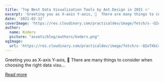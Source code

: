 ```yaml
---
title: 'Top Best Data Visualization Tools by Ant.Design in 2021 🔥'
excerpt: 'Greeting you as X-axis Y-axis, 👋  There are many things to consider when choosing the right data visu...'
date: '2021-02-12'
coverImage: 'https://res.cloudinary.com/practicaldev/image/fetch/s--QIoTXbC4--/c_imagga_scale,f_auto,fl_progressive,h_420,q_auto,w_1000/https://dev-to-uploads.s3.amazonaws.com/i/ytcufngx2ym4kvp4cd2k.jpeg'
author:
  name: Koders
  picture: "assets/blog/authors/koders.png"
ogImage:
  url: 'https://res.cloudinary.com/practicaldev/image/fetch/s--QIoTXbC4--/c_imagga_scale,f_auto,fl_progressive,h_420,q_auto,w_1000/https://dev-to-uploads.s3.amazonaws.com/i/ytcufngx2ym4kvp4cd2k.jpeg'
---
```


Greeting you as X-axis Y-axis, 👋  There are many things to consider when choosing the right data visu...

[Read more](https://dev.to/rkumar1904/top-best-data-visualization-tools-by-ant-design-in-2021-2k0j)
